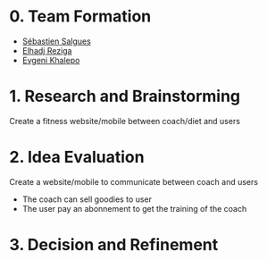 # 0. Team Formation
- [Sébastien Salgues](https://github.com/SebSa12000)     
- [Elhadj Reziga](https://github.com/hedjouj)
- [Evgeni Khalepo](https://github.com/Genia888)

# 1. Research and Brainstorming
Create a fitness website/mobile between coach/diet and users

# 2. Idea Evaluation
Create a website/mobile to communicate between coach and users
- The coach can sell goodies to user
- The user pay an abonnement to get the training of the coach

# 3. Decision and Refinement
